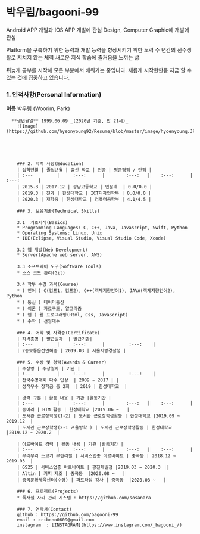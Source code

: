 # 박우림/bagooni-99

Android APP 개발과 IOS APP 개발에 관심
Design, Computer Graphic에 개발에 관심

Platform을 구축하기 위한 능력과 개발 능력을 향상시키기 위한 노력
수 년간의 선수생활로 지치지 않는 체력
새로운 지식 학습에 즐거움을 느끼는 삶

뒤늦게 공부를 시작해 모든 부분에서 배워가는 중입니다.  새롭게 시작한만큼 지금 할 수 있는 것에 집중하고 있습니다.

### 1. 인적사항(Personal Information)
  **이름**  박우림 (Woorim, Park)

	  **생년월일** 1999.06.09 _(2020년 기준, 만 21세)_
	    ![Image](https://github.com/hyeonyoung92/Resume/blob/master/image/hyoenyoung.JPG)





		### 2. 학력 사항(Education)
		| 입학년월 | 졸업년월 | 출신 학교 | 전공 | 평균평점 / 만점 |
		| :---         |     :---:      |        :---:   |    :---:      | :---:       |
		| 2015.3 | 2017.12 | 광남고등학교 | 인문계  | 0.0/0.0 |
		| 2019.3 | 전과 | 한성대학교 | ICT디자인학부 | 0.0/0.0 |
		| 2020.3 | 재학중 | 한성대학교 | 컴퓨터공학부 | 4.1/4.5 |

		### 3. 보유기술(Technical Skills)

		3.1  기초지식(Basics)
		* Programming Languages: C, C++, Java, Javascript, Swift, Python
		* Operating Systems: Linux, Unix
		* IDE(Eclipse, Visual Studio, Visual Studio Code, Xcode)

		3.2 웹 개발(Web Development)
		* Server(Apache web server, AWS)

		3.3 소프트웨어 도구(Software Tools)
		* 소스 코드 관리(Git)

		3.4 학부 수강 과목(Course)
		* ( 언어 ) C(컴프1, 컴프2), C++(객체지향언어1), JAVA(객체지향언어2), Python
		* ( 통신 ) 데이터통신
		* ( 이론 ) 자료구조, 알고리즘
		* ( 웹 ) 웹 프로그래밍(Html, Css, JavaScript)
		* ( 수학 ) 선형대수

		### 4. 어학 및 자격증(Certificate)
		| 자격증명 | 발급일자  | 발급기관|
		| :---         |     :---:      |         :---:    |
		| 2종보통운전면허증 | 2019.03 | 서울지방경찰청 |

		### 5. 수상 및 경력(Awards & Career)
		| 수상명 | 수상일자 | 기관 |
		| :---         |     :---:      |         :---:    |
		| 전국수영대회 다수 입상  | 2009 ~ 2017 | |
		| 성적우수 장학금 총 2회  | 2019 | 한성대학교  |

		| 경력 구분 | 활동 내용 | 기관 |활동기간 |
		| :---         |     :---:      |        :---:   |    :---:      |
		| 동아리 | HTM 활동 | 한성대학교 |2019.06 ~   |
		| 도서관 근로장학생(1-2) | 도서관 근로장학생활동 | 한성대학교 |2019.09 ~ 2019.12  |
		| 도서관 근로장학생(2-1 겨울방학 ) | 도서관 근로장학생활동 | 한성대학교 |2019.12 ~ 2020.2  |

		| 아르바이트 경력 | 활동 내용 | 기관 |활동기간 |
		| :---         |     :---:      |        :---:   |    :---:      |
		| 무리무리 소고기 무한리필 | 서비스업종 아르바이트 | 중곡동 | 2018.12 ~ 2019.03  |
		| GS25 | 서비스업종 아르바이트 | 광진제일점 |2019.03 ~ 2020.3  |
		| Altin | 커피 제조 | 중곡동  |2020.08 ~   |
		| 중곡문화체육센터(수영) | 파트타임 강사 | 중곡동  |2020.03 ~   |

		### 6. 프로젝트(Projects)
		* 독서실 자리 관리 시스템 : https://github.com/sosanara

		### 7. 연락처(Contact)
		github : https://github.com/bagooni-99
		email : cribono0609@gmail.com
		instagram  : [INSTAGRAM](https://www.instagram.com/_bagooni_/)

